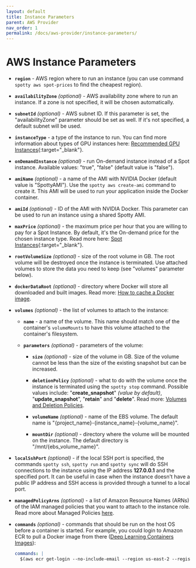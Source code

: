 ```yaml
---
layout: default
title: Instance Parameters
parent: AWS Provider
nav_order: 1
permalink: /docs/aws-provider/instance-parameters/
---
```


# AWS Instance Parameters

- __`region`__ - AWS region where to run an instance (you can use command `spotty aws spot-prices` to find the 
cheapest region).

- __`availabilityZone`__ _(optional)_ - AWS availability zone where to run an instance. If a zone is not specified, it 
will be chosen automatically.

- __`subnetId`__ _(optional)_ - AWS subnet ID. If this parameter is set, the "availabilityZone" parameter should be 
set as well. If it's not specified, a default subnet will be used.

- __`instanceType`__ - a type of the instance to run. You can find more information about 
types of GPU instances here: 
[Recommended GPU Instances](https://docs.aws.amazon.com/dlami/latest/devguide/gpu.html){:target="_blank"}.

- __`onDemandInstance`__ _(optional)_ - run On-demand instance instead of a Spot instance. Available values: "true", 
"false" (default value is "false").

- __`amiName`__ _(optional)_ - a name of the AMI with NVIDIA Docker (default value is "SpottyAMI"). Use the 
`spotty aws create-ami` command to create it. This AMI will be used to run your application inside the Docker container.

- __`amiId`__ _(optional)_ - ID of the AMI with NVIDIA Docker. This parameter can be used to run an instance using a 
shared Spotty AMI.

- __`maxPrice`__ _(optional)_ - the maximum price per hour that you are willing to pay for a Spot Instance. By default, 
it's the On-demand price for the chosen instance type. Read more here: 
[Spot Instances](https://docs.aws.amazon.com/AWSEC2/latest/UserGuide/using-spot-instances.html){:target="_blank"}.

- __`rootVolumeSize`__ _(optional)_ - size of the root volume in GB. The root volume will be destroyed once 
the instance is terminated. Use attached volumes to store the data you need to keep (see "volumes" parameter below).

- __`dockerDataRoot`__ _(optional)_ - directory where Docker will store all downloaded and built images. 
Read more: [How to cache a Docker image](/spotty/docs/faq/#how-to-cache-a-docker-image).

- __`volumes`__ _(optional)_ - the list of volumes to attach to the instance:
    - __`name`__ - a name of the volume. This name should match one of the container's `volumeMounts` to have this 
    volume attached to the container's filesystem.

    - __`parameters`__ _(optional)_ - parameters of the volume:
        - __`size`__ _(optional)_ - size of the volume in GB. Size of the volume cannot be less than the size of 
        the existing snapshot but can be increased.

        - __`deletionPolicy`__ _(optional)_ - what to do with the volume once the instance is terminated using the 
        `spotty stop` command. Possible values include: "__create_snapshot__" _(value by default)_, "__update_snapshot__", 
        "__retain__" and  "__delete__". Read more: [Volumes and Deletion Policies](/spotty/docs/aws-provider/volumes-and-deletion-policies/).

        - __`volumeName`__ _(optional)_ - name of the EBS volume. The default name is 
        "{project_name}-{instance_name}-{volume_name}".

        - __`mountDir`__ _(optional)_ - directory where the volume will be mounted on the instance. The default 
        directory is "/mnt/{ebs_volume_name}".

- __`localSshPort`__ _(optional)_ - if the local SSH port is specified, the commands `spotty ssh`, `spotty run` 
and `spotty sync` will do SSH connections to the instance using the IP address __127.0.0.1__ and the specified port. 
It can be useful in case when the instance doesn't have a public IP address and SSH access is provided through a 
tunnel to a local port.

- __`managedPolicyArns`__ _(optional)_ - a list of Amazon Resource Names (ARNs) of the IAM managed policies that 
you want to attach to the instance role. Read more about Managed Policies 
[here](https://docs.aws.amazon.com/IAM/latest/UserGuide/access_policies_managed-vs-inline.html).

- __`commands`__ _(optional)_ - commands that should be run on the host OS before a container is started. 
For example, you could login to Amazon ECR to pull a Docker image from there 
([Deep Learning Containers Images](https://docs.aws.amazon.com/dlami/latest/devguide/deep-learning-containers-images.html)):
    ```yaml
    commands: |
      $(aws ecr get-login --no-include-email --region us-east-2 --registry-ids 763104351884)
    ```
